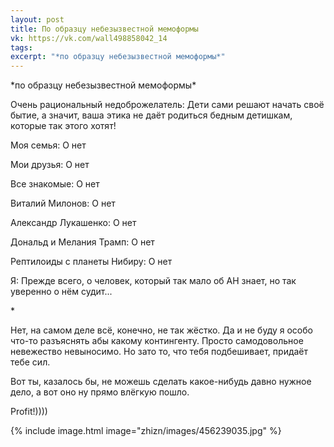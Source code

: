 ```yaml
---
layout: post
title: По образцу небезызвестной мемоформы
vk: https://vk.com/wall498858042_14
tags: 
excerpt: "*по образцу небезызвестной мемоформы*"
---
```

\*по образцу небезызвестной мемоформы\*

Очень рациональный недоброжелатель: Дети сами решают начать своё бытие, а значит, ваша этика не даёт родиться бедным детишкам, которые так этого хотят!

Моя семья: О нет

Мои друзья: О нет

Все знакомые: О нет

Виталий Милонов: О нет

Александр Лукашенко: О нет

Дональд и Мелания Трамп: О нет

Рептилоиды с планеты Нибиру: О нет

Я: Прежде всего, о человек, который так мало об АН знает, но так уверенно о нём судит...

\*

Нет, на самом деле всё, конечно, не так жёстко. Да и не буду я особо что-то разъяснять абы какому контингенту. Просто самодовольное невежество невыносимо. Но зато то, что тебя подбешивает, придаёт тебе сил. 

Вот ты, казалось бы, не можешь сделать какое-нибудь давно нужное дело, а вот оно ну прямо влёгкую пошло. 

Profit!))))

{% include image.html image="zhizn/images/456239035.jpg" %}